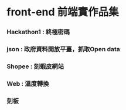 # front-end 前端實作品集

### Hackathon1 : 終極密碼
### json : 政府資料開放平臺，抓取Open data
### Shopee : 刻蝦皮網站
### Web : 溫度轉換
### 刻板



